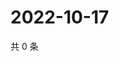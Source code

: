 # 2022-10-17

共 0 条

<!-- BEGIN WEIBO -->
<!-- 最后更新时间 Mon Oct 17 2022 04:20:54 GMT+0800 (China Standard Time) -->

<!-- END WEIBO -->
